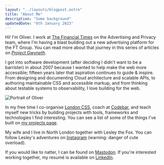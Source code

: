 ```yaml
---
layout: "../layouts/blogpost.astro"
title: "About Me"
description: "Some background"
updatedDate: "8th January 2023"
---
```


Hi! I'm Oliver. I work at [The Financial Times](https://ft.com) on the Advertising and Privacy team, where I'm having a blast building out a new advertising platform for the FT Group. You can read more about that journey in this series of articles on [_Project Gwyneth_](/articles/project-gwyneth).

I got into software development (after deciding I didn't want to be a barrister) in about 2007 because I wanted to help make the web more accessible; fifteen years later that aspiration continues to guide & inspire. From designing and documenting Cloud architecture and scalable APIs, to authoring maintainable CSS and accessible markup, and from thinking about testable systems to observability, I love building for the web.

![Portrait of Oliver](/portrait.avif)

In my free time I co-organise [London CSS](https://londoncss.dev), coach at [Codebar](https://codebar.io), and teach myself new tricks by building projects with tools, frameworks and technologies I find interesting. You can see a list of some of the things I've built on [my projects page](/projects).

My wife and I live in North London together with Lesley the Fox. You can follow Lesley's adventures on [Instagram](https://instagram.com/harringayfoxfam) (warning: danger of cute overload).

If you would like to natter, I can be found on [Mastodon](https://toot.cafe/oliverturner). If you're interested working together, my resumé is available on [LinkedIn](https://www.linkedin.com/in/oliver-turner-68846313/).
